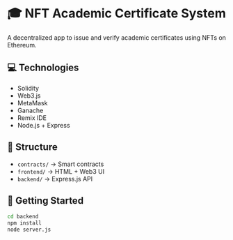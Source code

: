 # 🎓 NFT Academic Certificate System

A decentralized app to issue and verify academic certificates using NFTs on Ethereum.

## 💻 Technologies
- Solidity
- Web3.js
- MetaMask
- Ganache
- Remix IDE
- Node.js + Express

## 📁 Structure
- `contracts/` → Smart contracts
- `frontend/` → HTML + Web3 UI
- `backend/` → Express.js API

## 🚀 Getting Started
```bash
cd backend
npm install
node server.js
